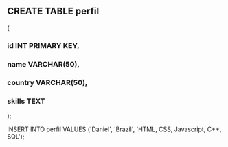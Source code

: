 <h2>CREATE TABLE perfil</h2> (<br>
    <h3>id INT PRIMARY KEY,</h3>
    <h3>name VARCHAR(50),</h3>
    <h3>country VARCHAR(50),</h3>
    <h3>skills TEXT</h3>
);<br>

INSERT INTO perfil VALUES ('Daniel', 'Brazil', 'HTML, CSS, Javascript, C++, SQL');
